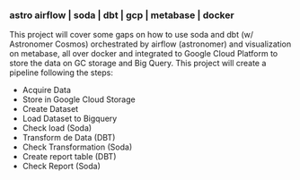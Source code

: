 ### astro airflow | soda | dbt | gcp | metabase | docker 

This project will cover some gaps on how to use soda and dbt (w/ Astronomer Cosmos) orchestrated by airflow (astronomer) and visualization on metabase, all over docker and integrated to Google Cloud Platform to store the data on GC storage and Big Query. This project will create a pipeline following the steps: 
- Acquire Data
- Store in Google Cloud Storage
- Create Dataset
- Load Dataset to Bigquery
- Check load (Soda)
- Transform de Data (DBT)
- Check Transformation (Soda)
- Create report table (DBT)
- Check Report (Soda)